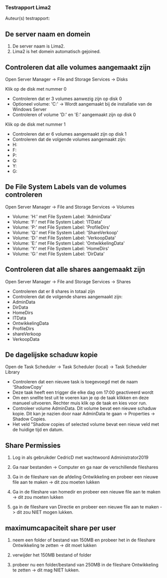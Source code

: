 ### Testrapport Lima2

Auteur(s) testrapport:   
## De server naam en domein

1. De server naam is Lima2.
2. Lima2 is het domein automatisch gejoined.

## Controleren dat alle volumes aangemaakt zijn

Open Server Manager -> File and Storage Services -> Disks

Klik op de disk met nummer 0

- Controleren dat er 3 volumes aanwezig zijn op disk 0
- Optioneel volume: 'C:' -> Wordt aangemaakt bij de installatie van de Windows Server
- Controleren of volume 'D:' en 'E:' aangemaakt zijn op disk 0

Klik op de disk met nummer 1

- Controleren dat er 6 volumes aangemaakt zijn op disk 1
- Controleren dat de volgende volumes aangemaakt zijn:
- H:
- F:
- P:
- Q:
- Y:
- G:

## De File System Labels van de volumes controleren

Open Server Manager -> File and Storage Services -> Volumes

- Volume: 'H:' met File System Label: 'AdminData'
- Volume: 'F:' met File System Label: 'ITData'
- Volume: 'P:' met File System Label: 'ProfileDirs'
- Volume: 'Q:' met File System Label: 'ShareVerkoop'
- Volume: 'D:' met File System Label: 'VerkoopData'
- Volume: 'E:' met File System Label: 'OntwikkelingData'
- Volume: 'Y:' met File System Label: 'HomeDirs'
- Volume: 'G:' met File System Label: 'DirData'

## Controleren dat alle shares aangemaakt zijn

Open Server Manager -> File and Storage Services -> Shares

- Controleren dat er 8 shares in totaal zijn
- Controleren dat de volgende shares aangemaakt zijn:
- AdminData
- DirData
- HomeDirs
- ITData
- OntwikkelingData
- ProfileDirs
- shareVerkoop
- VerkoopData

## De dagelijske schaduw kopie

Open de Task Scheduler -> Task Scheduler (local) -> Task Scheduler Library

- Controleren dat een nieuwe task is toegevoegd met de naam 'ShadowCopy'
- Deze taak heeft een trigger die elke dag om 17:00 geactiveerd wordt
- Om een snellte test uit te voeren kan je op de taak klikken en deze manueel uitvoeren. Rechter muis klik op de taak en kies voor run.
- Controleer volume AdminData. Dit volume bevat een nieuwe schaduw kopie. Dit kan je nazien door naar AdminData te gaan -> Properties -> Shadow Copies.
- Het veld "Shadow copies of selected volume bevat een nieuw veld met de huidige tijd en datum.


## Share Permissies

1. Log in als gebruikder CedricD met wachtwoord Administrator2019

2. Ga naar bestanden -> Computer en ga naar de verschillende fileshares

3. Ga in de fileshare van de afdeling Ontwikkeling en probeer een nieuwe file aan te maken -> dit zou moeten lukken

4. Ga in de fileshare van homedir en probeer een nieuwe file aan te maken -> dit zou moeten lukken

5. ga in de fileshare van Directie en probeer een nieuwe file aan te maken -> dit zou NIET mogen lukken.

## maximumcapaciteit share per user

1. neem een folder of bestand van 150MB en probeer het in de fileshare Ontwikkeling te zetten -> dit moet lukken

2. verwijder het 150MB bestand of folder

3. probeer nu een folder/bestand van 250MB in de fileshare Ontwikkeling te zetten -> dit mag NIET lukken.
